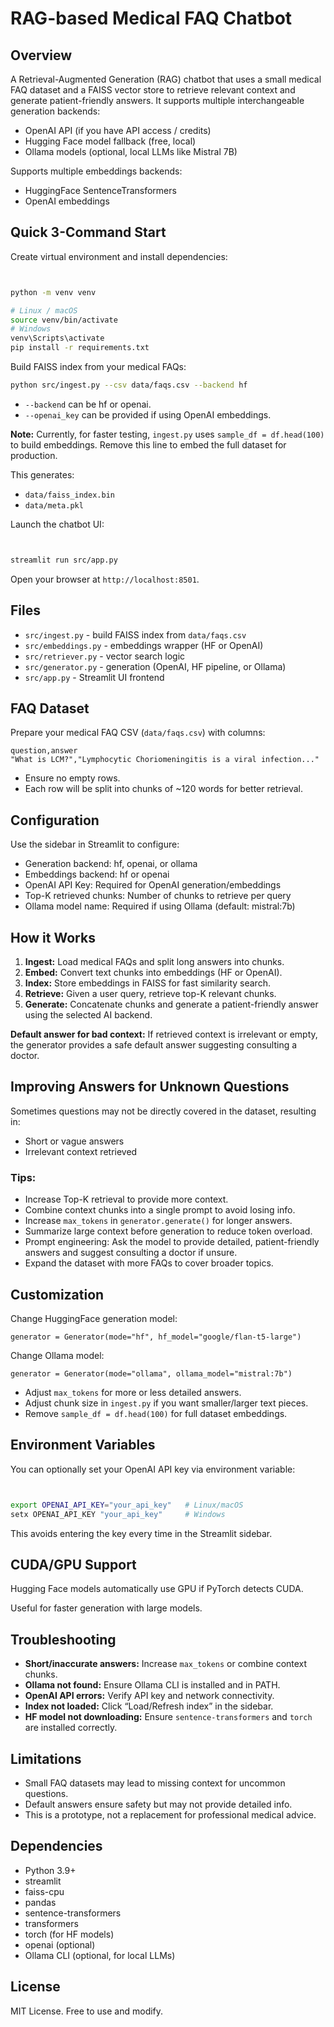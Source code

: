
# RAG-based Medical FAQ Chatbot

## Overview

A Retrieval-Augmented Generation (RAG) chatbot that uses a small medical FAQ dataset and a FAISS vector store to retrieve relevant context and generate patient-friendly answers. It supports multiple interchangeable generation backends:

- OpenAI API (if you have API access / credits)
- Hugging Face model fallback (free, local)
- Ollama models (optional, local LLMs like Mistral 7B)

Supports multiple embeddings backends:

- HuggingFace SentenceTransformers
- OpenAI embeddings

## Quick 3-Command Start

Create virtual environment and install dependencies:

```bash


python -m venv venv

# Linux / macOS
source venv/bin/activate
# Windows
venv\Scripts\activate
pip install -r requirements.txt
```

Build FAISS index from your medical FAQs:

```bash
python src/ingest.py --csv data/faqs.csv --backend hf
```

- `--backend` can be hf or openai.
- `--openai_key` can be provided if using OpenAI embeddings.

**Note:** Currently, for faster testing, `ingest.py` uses `sample_df = df.head(100)` to build embeddings. Remove this line to embed the full dataset for production.

This generates:

- `data/faiss_index.bin`
- `data/meta.pkl`

Launch the chatbot UI:

```bash


streamlit run src/app.py
```

Open your browser at `http://localhost:8501`.

## Files

- `src/ingest.py` - build FAISS index from `data/faqs.csv`
- `src/embeddings.py` - embeddings wrapper (HF or OpenAI)
- `src/retriever.py` - vector search logic
- `src/generator.py` - generation (OpenAI, HF pipeline, or Ollama)
- `src/app.py` - Streamlit UI frontend

## FAQ Dataset

Prepare your medical FAQ CSV (`data/faqs.csv`) with columns:

```csv
question,answer
"What is LCM?","Lymphocytic Choriomeningitis is a viral infection..."
```

- Ensure no empty rows.
- Each row will be split into chunks of ~120 words for better retrieval.

## Configuration

Use the sidebar in Streamlit to configure:

- Generation backend: hf, openai, or ollama
- Embeddings backend: hf or openai
- OpenAI API Key: Required for OpenAI generation/embeddings
- Top-K retrieved chunks: Number of chunks to retrieve per query
- Ollama model name: Required if using Ollama (default: mistral:7b)

## How it Works

1. **Ingest:** Load medical FAQs and split long answers into chunks.
2. **Embed:** Convert text chunks into embeddings (HF or OpenAI).
3. **Index:** Store embeddings in FAISS for fast similarity search.
4. **Retrieve:** Given a user query, retrieve top-K relevant chunks.
5. **Generate:** Concatenate chunks and generate a patient-friendly answer using the selected AI backend.

**Default answer for bad context:** If retrieved context is irrelevant or empty, the generator provides a safe default answer suggesting consulting a doctor.

## Improving Answers for Unknown Questions

Sometimes questions may not be directly covered in the dataset, resulting in:

- Short or vague answers
- Irrelevant context retrieved

### Tips:

- Increase Top-K retrieval to provide more context.
- Combine context chunks into a single prompt to avoid losing info.
- Increase `max_tokens` in `generator.generate()` for longer answers.
- Summarize large context before generation to reduce token overload.
- Prompt engineering: Ask the model to provide detailed, patient-friendly answers and suggest consulting a doctor if unsure.
- Expand the dataset with more FAQs to cover broader topics.

## Customization

Change HuggingFace generation model:

```
generator = Generator(mode="hf", hf_model="google/flan-t5-large")
```

Change Ollama model:

```
generator = Generator(mode="ollama", ollama_model="mistral:7b")
```

- Adjust `max_tokens` for more or less detailed answers.
- Adjust chunk size in `ingest.py` if you want smaller/larger text pieces.
- Remove `sample_df = df.head(100)` for full dataset embeddings.

## Environment Variables

You can optionally set your OpenAI API key via environment variable:

```bash


export OPENAI_API_KEY="your_api_key"   # Linux/macOS
setx OPENAI_API_KEY "your_api_key"     # Windows
```

This avoids entering the key every time in the Streamlit sidebar.

## CUDA/GPU Support

Hugging Face models automatically use GPU if PyTorch detects CUDA.

Useful for faster generation with large models.

## Troubleshooting

- **Short/inaccurate answers:** Increase `max_tokens` or combine context chunks.
- **Ollama not found:** Ensure Ollama CLI is installed and in PATH.
- **OpenAI API errors:** Verify API key and network connectivity.
- **Index not loaded:** Click “Load/Refresh index” in the sidebar.
- **HF model not downloading:** Ensure `sentence-transformers` and `torch` are installed correctly.

## Limitations

- Small FAQ datasets may lead to missing context for uncommon questions.
- Default answers ensure safety but may not provide detailed info.
- This is a prototype, not a replacement for professional medical advice.

## Dependencies

- Python 3.9+
- streamlit
- faiss-cpu
- pandas
- sentence-transformers
- transformers
- torch (for HF models)
- openai (optional)
- Ollama CLI (optional, for local LLMs)

## License

MIT License. Free to use and modify.
